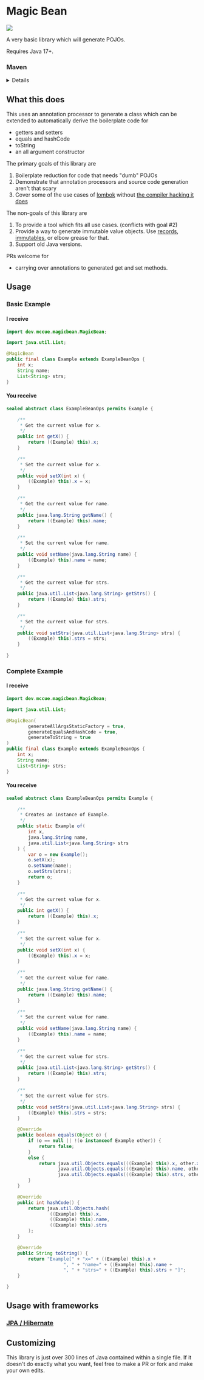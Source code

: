 # Magic Bean
[![](https://jitpack.io/v/dev.mccue/magic-bean.svg)](https://jitpack.io/#dev.mccue/magic-bean)

A very basic library which will generate POJOs. 

Requires Java 17+.

### Maven
<details>

```xml
<repositories>
    <repository>
        <id>jitpack.io</id>
        <url>https://jitpack.io</url>
    </repository>
</repositories>
```
```xml
<dependency>
    <groupId>dev.mccue</groupId>
    <artifactId>magic-bean</artifactId>
    <version>2.0.2</version>
    <scope>provided</scope>
</dependency>
```
</details>


## What this does
This uses an annotation processor to generate a class which can
be extended to automatically derive the boilerplate code for 
- getters and setters
- equals and hashCode
- toString
- an all argument constructor

The primary goals of this library are
1. Boilerplate reduction for code that needs "dumb" POJOs
2. Demonstrate that annotation processors and source code 
generation aren't that scary
3. Cover some of the use cases of [lombok](https://projectlombok.org/) without
[the compiler hacking it does](https://github.com/projectlombok/lombok/issues/2681)

The non-goals of this library are
1. To provide a tool which fits all use cases. (conflicts with goal #2)
2. Provide a way to generate immutable value objects. Use [records](https://dev.java/learn/using-record-to-model-immutable-data/),
[immutables](https://immutables.github.io/), or elbow grease for that.
3. Support old Java versions.

PRs welcome for
- carrying over annotations to generated get and set methods.

## Usage

### Basic Example

#### I receive
```java
import dev.mccue.magicbean.MagicBean;

import java.util.List;

@MagicBean
public final class Example extends ExampleBeanOps {
    int x;
    String name;
    List<String> strs;
}
```

#### You receive
```java
sealed abstract class ExampleBeanOps permits Example {

    /**
     * Get the current value for x.
     */
    public int getX() {
        return ((Example) this).x;
    }

    /**
     * Set the current value for x.
     */
    public void setX(int x) {
        ((Example) this).x = x;
    }

    /**
     * Get the current value for name.
     */
    public java.lang.String getName() {
        return ((Example) this).name;
    }

    /**
     * Set the current value for name.
     */
    public void setName(java.lang.String name) {
        ((Example) this).name = name;
    }

    /**
     * Get the current value for strs.
     */
    public java.util.List<java.lang.String> getStrs() {
        return ((Example) this).strs;
    }

    /**
     * Set the current value for strs.
     */
    public void setStrs(java.util.List<java.lang.String> strs) {
        ((Example) this).strs = strs;
    }
    
}
```

### Complete Example

#### I receive 
```java
import dev.mccue.magicbean.MagicBean;

import java.util.List;

@MagicBean(
        generateAllArgsStaticFactory = true,
        generateEqualsAndHashCode = true,
        generateToString = true
)
public final class Example extends ExampleBeanOps {
    int x;
    String name;
    List<String> strs;
}

```

#### You receive
```java 
sealed abstract class ExampleBeanOps permits Example {

    /**
     * Creates an instance of Example.
     */
    public static Example of(
        int x,
        java.lang.String name,
        java.util.List<java.lang.String> strs
    ) {
        var o = new Example();
        o.setX(x);
        o.setName(name);
        o.setStrs(strs);
        return o;
    }

    /**
     * Get the current value for x.
     */
    public int getX() {
        return ((Example) this).x;
    }

    /**
     * Set the current value for x.
     */
    public void setX(int x) {
        ((Example) this).x = x;
    }

    /**
     * Get the current value for name.
     */
    public java.lang.String getName() {
        return ((Example) this).name;
    }

    /**
     * Set the current value for name.
     */
    public void setName(java.lang.String name) {
        ((Example) this).name = name;
    }

    /**
     * Get the current value for strs.
     */
    public java.util.List<java.lang.String> getStrs() {
        return ((Example) this).strs;
    }

    /**
     * Set the current value for strs.
     */
    public void setStrs(java.util.List<java.lang.String> strs) {
        ((Example) this).strs = strs;
    }

    @Override
    public boolean equals(Object o) {
        if (o == null || !(o instanceof Example other)) {
            return false;
        }
        else {
            return java.util.Objects.equals(((Example) this).x, other.x) && 
                   java.util.Objects.equals(((Example) this).name, other.name) && 
                   java.util.Objects.equals(((Example) this).strs, other.strs);
        }
    }

    @Override
    public int hashCode() {
        return java.util.Objects.hash(
                ((Example) this).x,
                ((Example) this).name,
                ((Example) this).strs
        );
    }

    @Override
    public String toString() {
        return "Example[" + "x=" + ((Example) this).x +
                     ", " + "name=" + ((Example) this).name +
                     ", " + "strs=" + ((Example) this).strs + "]";
    }

}
```

## Usage with frameworks
### [JPA / Hibernate](./usage/jpa.md)


## Customizing
This library is just over 300 lines of Java contained within a single file.
If it doesn't do exactly what you want, feel free to make a PR or fork and
make your own edits.
